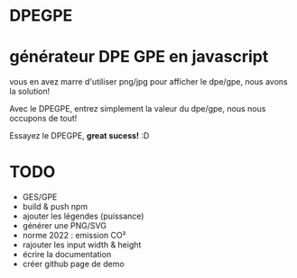 # DPEGPE

# générateur DPE GPE en javascript

vous en avez marre d'utiliser png/jpg pour afficher le dpe/gpe, nous avons la solution!

Avec le DPEGPE, entrez simplement la valeur du dpe/gpe, nous nous occupons de tout!

Essayez le DPEGPE, <strong>great sucess!</strong> :D

# TODO

- GES/GPE
- build & push npm
- ajouter les légendes (puissance)
- générer une PNG/SVG
- norme 2022 : emission CO²
- rajouter les input width & height
- écrire la documentation
- créer github page de demo
